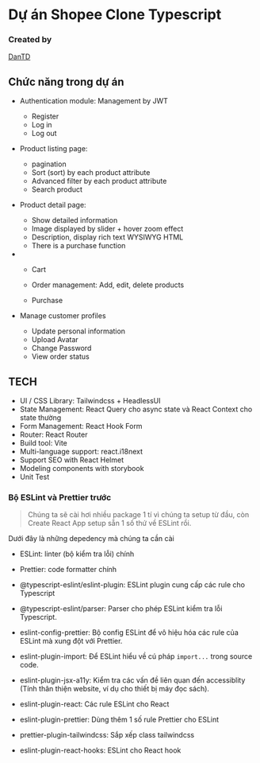 # Dự án Shopee Clone Typescript
 ### Created by
  [DanTD](https://www.facebook.com/duydan272000) 


## Chức năng trong dự án

- Authentication module: Management by JWT

  - Register
  - Log in
  - Log out

- Product listing page:

  - pagination
  - Sort (sort) by each product attribute
  - Advanced filter by each product attribute
  - Search product

- Product detail page:

   - Show detailed information
   - Image displayed by slider + hover zoom effect
   - Description, display rich text WYSIWYG HTML
   - There is a purchase function

- - Cart

  - Order management: Add, edit, delete products
  - Purchase

- Manage customer profiles

  - Update personal information
  - Upload Avatar
  - Change Password
  - View order status

## TECH

- UI / CSS Library: Tailwindcss + HeadlessUI
- State Management: React Query cho async state và React Context cho state thường
- Form Management: React Hook Form
- Router: React Router
- Build tool: Vite
- Multi-language support: react.i18next
- Support SEO with React Helmet
- Modeling components with storybook
- Unit Test


### Bộ ESLint và Prettier trước

> Chúng ta sẽ cài hơi nhiều package 1 tí vì chúng ta setup từ đầu, còn Create React App setup sẵn 1 số thứ về ESLint rồi.

Dưới đây là những depedency mà chúng ta cần cài

- ESLint: linter (bộ kiểm tra lỗi) chính

- Prettier: code formatter chính

- @typescript-eslint/eslint-plugin: ESLint plugin cung cấp các rule cho Typescript

- @typescript-eslint/parser: Parser cho phép ESLint kiểm tra lỗi Typescript.

- eslint-config-prettier: Bộ config ESLint để vô hiệu hóa các rule của ESLint mà xung đột với Prettier.

- eslint-plugin-import: Để ESLint hiểu về cú pháp `import...` trong source code.

- eslint-plugin-jsx-a11y: Kiểm tra các vấn đề liên quan đến accessiblity (Tính thân thiện website, ví dụ cho thiết bị máy đọc sách).

- eslint-plugin-react: Các rule ESLint cho React

- eslint-plugin-prettier: Dùng thêm 1 số rule Prettier cho ESLint

- prettier-plugin-tailwindcss: Sắp xếp class tailwindcss

- eslint-plugin-react-hooks: ESLint cho React hook





